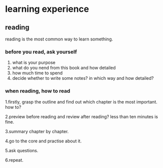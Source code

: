 # learning experience

## reading

reading is the most common way to learn something.

### before you read, ask yourself

1. what is your purpose
2. what do you nend from this book and how detailed
3. how much time to spend
4. decide whether to write some notes? in which way and how detailed?

### when reading, how to read

1.firstly, grasp the outline and find out which chapter is the most important.
how to?  

2.preview before reading and review after reading? less than ten minutes is fine.

3.summary chapter by chapter.

4.go to the core and practise about it.

5.ask questions.

6.repeat.
